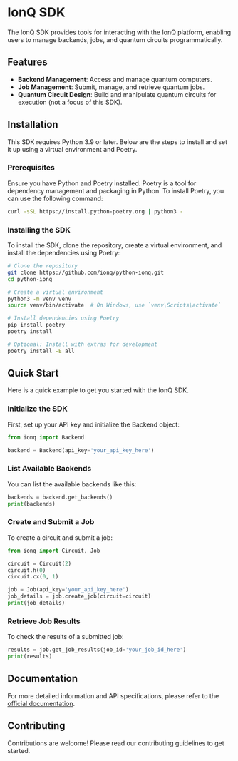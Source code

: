 # IonQ SDK

The IonQ SDK provides tools for interacting with the IonQ platform, enabling users to manage backends, jobs, and quantum circuits programmatically.

## Features

- **Backend Management**: Access and manage quantum computers.
- **Job Management**: Submit, manage, and retrieve quantum jobs.
- **Quantum Circuit Design**: Build and manipulate quantum circuits for execution (not a focus of this SDK).

## Installation

This SDK requires Python 3.9 or later. Below are the steps to install and set it up using a virtual environment and Poetry.

### Prerequisites

Ensure you have Python and Poetry installed. Poetry is a tool for dependency management and packaging in Python. To install Poetry, you can use the following command:

```bash
curl -sSL https://install.python-poetry.org | python3 -
```

### Installing the SDK

To install the SDK, clone the repository, create a virtual environment, and install the dependencies using Poetry:

```bash
# Clone the repository
git clone https://github.com/ionq/python-ionq.git
cd python-ionq

# Create a virtual environment
python3 -m venv venv
source venv/bin/activate  # On Windows, use `venv\Scripts\activate`

# Install dependencies using Poetry
pip install poetry
poetry install

# Optional: Install with extras for development
poetry install -E all
```

## Quick Start

Here is a quick example to get you started with the IonQ SDK.

### Initialize the SDK

First, set up your API key and initialize the Backend object:

```python
from ionq import Backend

backend = Backend(api_key='your_api_key_here')
```

### List Available Backends

You can list the available backends like this:

```python
backends = backend.get_backends()
print(backends)
```

### Create and Submit a Job

To create a circuit and submit a job:

```python
from ionq import Circuit, Job

circuit = Circuit(2)
circuit.h(0)
circuit.cx(0, 1)

job = Job(api_key='your_api_key_here')
job_details = job.create_job(circuit=circuit)
print(job_details)
```

### Retrieve Job Results

To check the results of a submitted job:

```python
results = job.get_job_results(job_id='your_job_id_here')
print(results)
```

## Documentation

For more detailed information and API specifications, please refer to the [official documentation](https://docs.ionq.com/api-reference/).

## Contributing

Contributions are welcome! Please read our contributing guidelines to get started.
